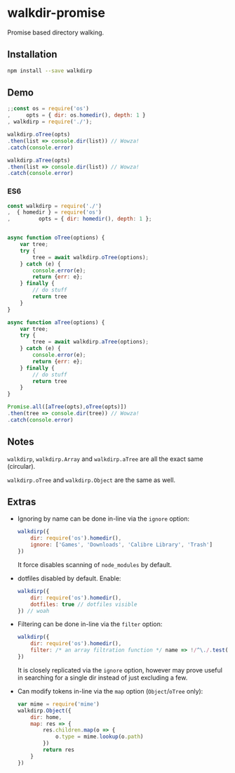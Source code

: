 # walkdir-promise

Promise based directory walking.

## Installation

```bash
npm install --save walkdirp
```

## Demo

```javascript
;;const os = require('os')
,     opts = { dir: os.homedir(), depth: 1 }
, walkdirp = require('./');

walkdirp.oTree(opts)
.then(list => console.dir(list)) // Wowza!
.catch(console.error)

walkdirp.aTree(opts)
.then(list => console.dir(list)) // Wowza!
.catch(console.error)
```

### ES6

```javascript
const walkdirp = require('./')
,  { homedir } = require('os')
,         opts = { dir: homedir(), depth: 1 };


async function oTree(options) {
	var tree;
	try {
		tree = await walkdirp.oTree(options);
	} catch (e) {
		console.error(e);
		return {err: e};
	} finally {
		// do stuff
		return tree
	}
}

async function aTree(options) {
	var tree;
	try {
		tree = await walkdirp.aTree(options);
	} catch (e) {
		console.error(e);
		return {err: e};
	} finally {
		// do stuff
		return tree
	}
}

Promise.all([aTree(opts),oTree(opts)])
.then(tree => console.dir(tree)) // Wowza!
.catch(console.error)
```

## Notes

`walkdirp`, `walkdirp.Array` and `walkdirp.aTree` are all the exact same (circular).

`walkdirp.oTree` and `walkdirp.Object` are the same as well.

## Extras


+ Ignoring by name can be done in-line via the `ignore` option:

	```javascript
	walkdirp({
		dir: require('os').homedir(),
		ignore: ['Games', 'Downloads', 'Calibre Library', 'Trash']
	})
	```

	It force disables scanning of `node_modules` by default.
+ dotfiles disabled by default. Enable:

	```javascript
	walkdirp({
		dir: require('os').homedir(),
		dotfiles: true // dotfiles visible
	}) // woah
	```
+ Filtering can be done in-line via the `filter` option:

	```javascript
	walkdirp({
		dir: require('os').homedir(),
		filter: /* an array filtration function */ name => !/^\./.test(name)
	})
	```

	It is closely replicated via the `ignore` option, however may prove useful in searching for a single dir instead of just excluding a few.
+ Can modify tokens in-line via the `map` option (`Object`/`oTree` only):

	```javascript
	var mime = require('mime')
	walkdirp.Object({
		dir: home,
		map: res => {
			res.children.map(o => {
				o.type = mime.lookup(o.path)
			})
			return res
		}
	})
	```
